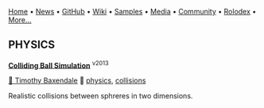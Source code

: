 [Home](https://qb64.com) • [News](/news.md) • [GitHub](/github.md) • [Wiki](/wiki.md) • [Samples](/samples.md) • [Media](/media.md) • [Community](/community.md) • [Rolodex](/rolodex.md) • [More...](/more.md)

## PHYSICS

**[Colliding Ball Simulation](colliding-ball-simulation/index.md)** <sup>v2013</sup>

[🐝 Timothy Baxendale](timothy-baxendale.md) 🔗 [physics](physics.md), [collisions](collisions.md)

Realistic collisions between sphreres in two dimensions.
